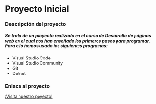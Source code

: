 # Proyecto Inicial

### Descripción del proyecto
##### Se trata de un proyecto realizado en el curso de _**Desarrollo de páginas web**_ en el cual nos han enseñado los primeros pasos para _programar_. Para ello hemos usado los siguientes programas:
* Visual Studio Code
* Visual Studio Community
* Git
* Dotnet

### Enlace al proyecto
[¡Visita nuestro poyecto!](http://ies-pnegras.centros.castillalamancha.es/)

